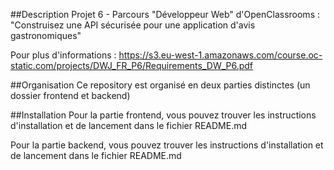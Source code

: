 ##Description
Projet 6 - Parcours "Développeur Web" d'OpenClassrooms : "Construisez une API sécurisée pour une application d'avis gastronomiques"

Pour plus d'informations : https://s3.eu-west-1.amazonaws.com/course.oc-static.com/projects/DWJ_FR_P6/Requirements_DW_P6.pdf

##Organisation
Ce repository est organisé en deux parties distinctes (un dossier frontend et backend)

##Installation
Pour la partie frontend, vous pouvez trouver les instructions d'installation et de lancement dans le fichier README.md

Pour la partie backend, vous pouvez trouver les instructions d'installation et de lancement dans le fichier README.md
